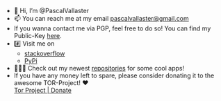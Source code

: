 - 👋 Hi, I’m @PascalVallaster
- 📫 You can reach me at my email <a href="mailto:pascalvallaster@proton.me?subject=Issue/Bug/Message">pascalvallaster@gmail.com</a>
- If you wanna contact me via PGP, feel free to do so! You can find my Public-Key <a href="https://github.com/PascalVallaster/PascalVallaster/blob/main/My-OpenPGP-Key">here</a>.
- #️⃣ Visit me on
    - <a href="https://stackoverflow.com/users/15889585/pascal-vallaster?tab=profile">stackoverflow</a>
    - <a href="https://pypi.org/user/PascalVallaster/">PyPi</a>
- 👨🏼‍💻 Check out my newest <a href="https://github.com/PascalVallaster?tab=repositories">repositories</a> for some cool apps!<br>
- If you have any money left to spare, please consider donating it to the awesome TOR-Project! ❤️<br>
    <a href="https://donate.torproject.org/">Tor Project | Donate</a>

